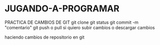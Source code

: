 # JUGANDO-A-PROGRAMAR
PRACTICA DE CAMBIOS DE GIT 
git clone
git status 
git commit -m "comentario"
git push o pull si quiero subir cambios o descargar cambios


haciendo cambios de repositorio en git